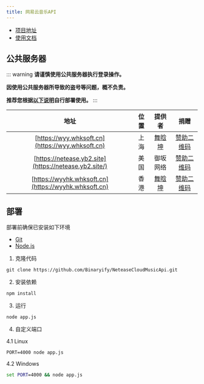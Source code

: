 ```yaml
---
title: 网易云音乐API
---
```


* [项目地址](https://github.com/Binaryify/NeteaseCloudMusicApi)
* [使用文档](https://neteasecloudmusicapi.vercel.app/#/?id=%e6%8e%a5%e5%8f%a3%e6%96%87%e6%a1%a3)

## 公共服务器

::: warning
**请谨慎使用公共服务器执行登录操作。**

**因使用公共服务器所导致的盗号等问题，概不负责。**

**推荐您根据[以下说明](#部署)自行部署使用。**
:::

|                         地址                          | 位置  |            提供者             |                                   捐赠                                   |
| :---------------------------------------------------: | :---: | :---------------------------: | :----------------------------------------------------------------------: |
|   [https://wyy.whksoft.cn](https://wyy.whksoft.cn)    | 上海  | [舞晗坤](https://whksoft.cn/) | [赞助二维码](https://img.kookapp.cn/assets/2022-07/rjsOa6Tqky0ks0ks.jpg) |
| [https://netease.yb2.site](https://netease.yb2.site/) | 美国  |           御坂网络            |     [赞助二维码](https://s2.loli.net/2022/07/19/kQ1S8Gwoqjlfhn3.jpg)     |
| [https://wyyhk.whksoft.cn](https://wyyhk.whksoft.cn)  | 香港  | [舞晗坤](https://whksoft.cn/) | [赞助二维码](https://img.kookapp.cn/assets/2022-07/rjsOa6Tqky0ks0ks.jpg) |

## 部署

部署前确保已安装如下环境

* [Git](https://git-scm.com/download)
* [Node.js](https://nodejs.org/zh-cn/)

1. 克隆代码

```shell
git clone https://github.com/Binaryify/NeteaseCloudMusicApi.git
```

2. 安装依赖

```shell
npm install
```

3. 运行

```shell
node app.js
```

4. 自定义端口

4.1 Linux

```shell
PORT=4000 node app.js
```

4.2 Windows

```bat
set PORT=4000 && node app.js
```
